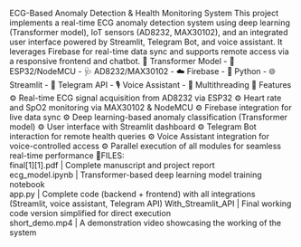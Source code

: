 ECG-Based Anomaly Detection & Health Monitoring System
          This project implements a real-time ECG anomaly detection system using deep learning (Transformer model), 
IoT sensors (AD8232, MAX30102), and an integrated user interface powered by Streamlit, Telegram Bot, and voice assistant.
It leverages Firebase for real-time data sync and supports remote access via a responsive frontend and chatbot.
🧠 Transformer Model - 🔌 ESP32/NodeMCU - 🩺 AD8232/MAX30102 - ☁️ Firebase - 🐍 Python - 🌐 Streamlit - 
🤖 Telegram API - 🎙️ Voice Assistant - 🧵 Multithreading
🚀 Features
⚙ Real-time ECG signal acquisition from AD8232 via ESP32
⚙ Heart rate and SpO2 monitoring via MAX30102 & NodeMCU
⚙ Firebase integration for live data sync
⚙ Deep learning-based anomaly classification (Transformer model)
⚙ User interface with Streamlit dashboard
⚙ Telegram Bot interaction for remote health queries
⚙ Voice Assistant integration for voice-controlled access
⚙ Parallel execution of all modules for seamless real-time performance
📁FILES:                                                                                        
final[1][1].pdf      | Complete manuscript and project report                                                              
ecg_model.ipynb      | Transformer-based deep learning model training notebook                                             
app.py               | Complete code (backend + frontend) with all integrations (Streamlit, voice assistant, Telegram API) 
With_Streamlit_API   | Final working code version simplified for direct execution                                          
short_demo.mp4       | A demonstration video showcasing the working of the system  

